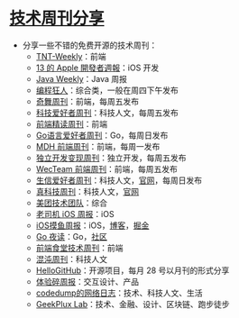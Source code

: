 # [技术周刊分享](https://github.com/superleeyom/blog/issues/42)

- 分享一些不错的免费开源的技术周刊：
	- [TNT-Weekly](https://github.com/tnfe/TNT-Weekly)：前端
	- [13 的 Apple 開發者週報](https://ethanhuang13.substack.com)：iOS 开发
	- [Java Weekly](https://www.baeldung.com/category/weekly-review/)：Java 周报
	- [编程狂人](https://www.tuicool.com/mags)：综合类，一般在周四下午发布
	- [奇舞周刊](https://weekly.75.team/)：前端，每周五发布
	- [科技爱好者周刊](https://github.com/ruanyf/weekly)：科技人文，每周五发布
	- [前端精读周刊](https://github.com/ascoders/weekly)：前端
	- [Go语言爱好者周刊](https://github.com/polaris1119/golangweekly)：Go，每周日发布
	- [MDH 前端周刊](https://github.com/sorrycc/weekly)：前端，每周一发布
	- [独立开发变现周刊](https://github.com/ljinkai/weekly)：独立开发，每周五发布
	- [WecTeam 前端周刊](https://github.com/wecteam/weekly)：前端，每周五发布
	- [生信爱好者周刊](https://github.com/ShixiangWang/weekly)：科技人文，[官网](https://shixiangwang.github.io/weekly/)，每周日发布
	- [真科技周刊](https://github.com/staringos/tefact-weekly)：科技人文，[官网](https://gossamer-kicker-c5a.notion.site/c023be1cbcac4f9f9e96be2ff8927608)
	- [美团技术团队](https://tech.meituan.com/)：综合
	- [老司机 iOS 周报](https://github.com/SwiftOldDriver/iOS-Weekly)：iOS
	- [iOS摸鱼周报](https://github.com/zhangferry/iOSWeeklyLearning)：iOS，[博客](https://www.zhangferry.com/)，[掘金](https://juejin.cn/user/2242659450368119/posts)
	- [Go 夜读](https://github.com/talkgo/night)：Go，[社区](https://talkgo.org/)
	- [前端食堂技术周刊](https://github.com/Geekhyt/weekly)：前端
	- [混沌周刊](https://weekly.love/)：科技人文
	- [HelloGitHub](https://github.com/521xueweihan/HelloGitHub)：开源项目，每月 28 号以月刊的形式分享
	- [体验碎周报](https://www.ftium4.com/categories/%E4%BD%93%E9%AA%8C%E7%A2%8E%E5%91%A8%E6%8A%A5/)：交互设计、产品
	- [codedump的网络日志](https://www.codedump.info/categories/%E5%91%A8%E5%88%8A/)：技术、科技人文、生活
	- [GeekPlux Lab](https://geekplux.zhubai.love/)：技术、金融、设计、区块链、跑步徒步